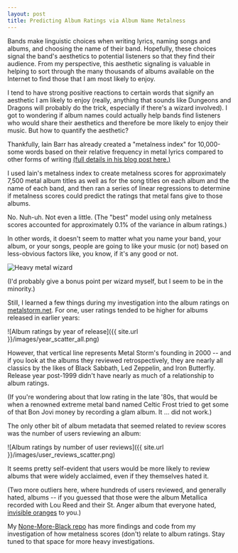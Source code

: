 ```yaml
---
layout: post
title: Predicting Album Ratings via Album Name Metalness
---
```


Bands make linguistic choices when writing lyrics, naming songs and albums, and choosing the name of their
band. Hopefully, these choices signal the band's aesthetics to potential listeners so that they find
their audience. From my perspective, this aesthetic signaling is valuable in helping to
sort through the many thousands of albums available on the Internet to find those that I am most likely to enjoy.

I tend to have strong positive reactions to certain words that signify an aesthetic I am likely to enjoy
(really, anything that sounds like Dungeons and Dragons will probably do the trick, especially if there's a
wizard involved). I got to wondering if album names could actually help bands find listeners who would share
their aesthetics and therefore be more likely to enjoy their music. But how to quantify the aesthetic?

Thankfully, Iain Barr has already created a "metalness index" for 10,000-some words based on their relative
frequency in metal lyrics compared to other forms of writing [(full details in his blog post here.)](http://www.degeneratestate.org/posts/2016/Apr/20/heavy-metal-and-natural-language-processing-part-1/)

I used Iain's metalness index to create metalness scores for approximately 7,500 metal album titles as well as
for the song titles on each album and the name of each band, and then ran a series of linear regressions to
determine if metalness scores could predict the ratings that metal fans give to those albums.

No. Nuh-uh. Not even a little. (The "best" model using only metalness scores accounted for approximately
0.1% of the variance in album ratings.)

In other words, it doesn't seem to matter what you name your band, your album, or your songs, people are going to like your music (or not) based on less-obvious factors like, you know, if it's any good or not.

![Heavy metal wizard](https://litreactor.com/sites/default/files/imagecache/header/images/column/headers/saruman-rocks.jpg)

(I'd probably give a bonus point per wizard myself, but I seem to be in the minority.)

Still, I learned a few things during my investigation into the album ratings on [metalstorm.net](metalstorm.net). For one, user ratings tended to be higher for albums released in earlier years:

![Album ratings by year of release]({{ site.url }}/images/year_scatter_all.png)

However, that vertical line represents Metal Storm's founding in 2000 -- and if you look at the albums they reviewed retrospectively, they are nearly all classics by the likes of Black Sabbath, Led Zeppelin, and Iron Butterfly. Release year post-1999 didn't have nearly as much of a relationship to album ratings.

(If you're wondering about that low rating in the late '80s, that would be when a renowned extreme metal band named Celtic Frost tried to get some of that Bon Jovi money by recording a glam album. It ... did not work.)

The only other bit of album metadata that seemed related to review scores was the number of users reviewing an album:

![Album ratings by number of user reviews]({{ site.url }}/images/user_reviews_scatter.png)

It seems pretty self-evident that users would be more likely to review albums that were widely acclaimed, even if they themselves hated it.

(Two more outliers here, where hundreds of users reviewed, and generally hated, albums -- if you guessed that those were the album Metallica recorded with Lou Reed and their St. Anger album that everyone hated, [invisible oranges](http://theblekgoat.com/invisible-oranges-become-fully-visible/) to you.)

My [None-More-Black repo](https://github.com/bartolone/none-more-black) has more findings and code from my investigation of how metalness scores (don't) relate to album ratings. Stay tuned to that space for more heavy investigations.
